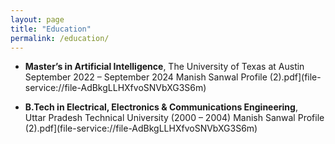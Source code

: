 ```yaml
---
layout: page
title: "Education"
permalink: /education/
---
```


- **Master’s in Artificial Intelligence**, The University of Texas at Austin  
  September 2022 – September 2024 Manish Sanwal Profile (2).pdf](file-service://file-AdBkgLLHXfvoSNVbXG3S6m)

- **B.Tech in Electrical, Electronics & Communications Engineering**,  
  Uttar Pradesh Technical University (2000 – 2004) Manish Sanwal Profile (2).pdf](file-service://file-AdBkgLLHXfvoSNVbXG3S6m)